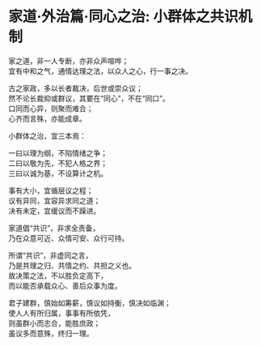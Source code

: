 # 家道·外治篇·同心之治: 小群体之共识机制  


家之道，非一人专断，亦非众声喧哗；  
宜有中和之气，通情达理之法，以众人之心，行一事之决。  

古之家政，多以长者裁决，后世或崇众议；  
然不论长裁抑或群议，其要在“同心”，不在“同口”。  
口同而心异，则聚而难合；  
心齐而言殊，亦能成章。  

小群体之治，宜三本焉：  

一曰以理为纲，不陷情绪之争；  
二曰以敬为先，不犯人格之界；  
三曰以诚为基，不设算计之机。  

事有大小，宜循层议之程；  
议有异同，宜容异求同之道；  
决有未定，宜缓议而不躁进。  

家道倡“共识”，非求全责备，  
乃在众意可近、众情可安、众行可持。  

所谓“共识”，非虚同之言，  
乃是共理之归、共情之约、共担之义也。  
故决策之法，不以胜负定高下，  
而以能否承载众心、善后众事为度。  

君子建群，慎始如筹薪，慎议如持衡，慎决如临渊；  
使人人有所归属，事事有所依凭，  
则虽群小而志合，能胜庶政；  
虽议多而意殊，终归一理。 
